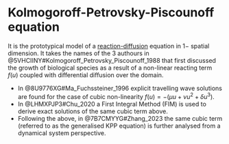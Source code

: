 # Kolmogoroff-Petrovsky-Piscounoff equation

It is the prototypical model of a [reaction-diffusion](ReactionDiffusionSystem.md) equation in $1-$ spatial dimension. 
It takes the names of the $3$ authours in @5VHCIINY#Kolmogoroff_Petrovsky_Piscounoff_1988 that first discussed the growth of biological species as a result of a non-linear reacting term $f(u)$ coupled with differential diffusion over the domain.

* In @8U9776XG#Ma_Fuchssteiner_1996 explicit travelling wave solutions are found for the case of cubic non-linearity $f(u) = -(\mu u + \nu u^2 + \delta u^3)$. 
* In @LHMXPJP3#Chu_2020 a First Integral Method (FIM) is used to derive exact solutions of the same cubic term above. 
* Following the above, in @7B7CMYYG#Zhang_2023 the same cubic term (referred to as the generalised KPP equation) is further analysed from a dynamical system perspective.

